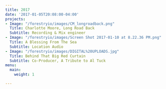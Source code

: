 ```yaml
---
title: 2017
date: '2017-01-05T20:08:00-04:00'
projects:
- Image: "/forestryio/images/CM_longroadback.png"
  Title: Charlotte Moore, Long Road Back
  Subtitle: Recording & Mix engineer
- Image: "/forestryio/images/Screen Shot 2017-01-10 at 8.22.36 PM.png"
  Title: A Blessing From The Sea
  Subtitle: Location Audio
- Image: "/forestryio/images/DIGITAL%20UPLOADS.jpg"
  Title: Behind That Big Red Curtain
  Subtitle: Co-Producer, A Tribute to Al Tuck
menu:
  main:
    weight: 1

---
```

